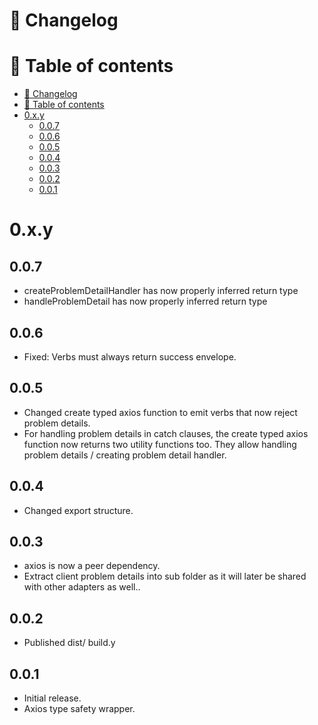 # 📜 Changelog

# 📖 Table of contents

<!-- TOC -->
* [📜 Changelog](#-changelog)
* [📖 Table of contents](#-table-of-contents)
* [0.x.y](#0xy)
  * [0.0.7](#007)
  * [0.0.6](#006)
  * [0.0.5](#005)
  * [0.0.4](#004)
  * [0.0.3](#003)
  * [0.0.2](#002)
  * [0.0.1](#001)
<!-- TOC -->

# 0.x.y

## 0.0.7
- createProblemDetailHandler has now properly inferred return type
- handleProblemDetail has now properly inferred return type

## 0.0.6
- Fixed: Verbs must always return success envelope.

## 0.0.5
- Changed create typed axios function to emit verbs that now reject problem details.
- For handling problem details in catch clauses, the create typed axios function now returns two utility functions too. They allow handling problem details / creating problem detail handler.

## 0.0.4
- Changed export structure.

## 0.0.3
- axios is now a peer dependency.
- Extract client problem details into sub folder as it will later be shared with other adapters as well..

## 0.0.2
- Published dist/ build.y

## 0.0.1
- Initial release.
- Axios type safety wrapper.